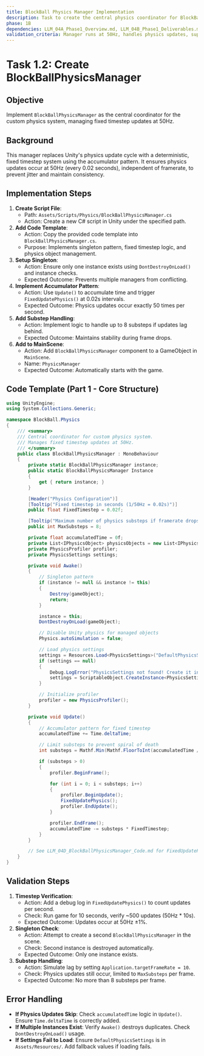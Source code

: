 ```yaml
---
title: BlockBall Physics Manager Implementation
description: Task to create the central physics coordinator for BlockBall.
phase: 1B
dependencies: LLM_04A_Phase1_Overview.md, LLM_04B_Phase1_Deliverables.md, LLM_04C_PhysicsSettings_Task.md
validation_criteria: Manager runs at 50Hz, handles physics updates, supports substeps.
---
```


# Task 1.2: Create BlockBallPhysicsManager

## Objective
Implement `BlockBallPhysicsManager` as the central coordinator for the custom physics system, managing fixed timestep updates at 50Hz.

## Background
This manager replaces Unity's physics update cycle with a deterministic, fixed timestep system using the accumulator pattern. It ensures physics updates occur at 50Hz (every 0.02 seconds), independent of framerate, to prevent jitter and maintain consistency.

## Implementation Steps
1. **Create Script File**:
   - Path: `Assets/Scripts/Physics/BlockBallPhysicsManager.cs`
   - Action: Create a new C# script in Unity under the specified path.
2. **Add Code Template**:
   - Action: Copy the provided code template into `BlockBallPhysicsManager.cs`.
   - Purpose: Implements singleton pattern, fixed timestep logic, and physics object management.
3. **Setup Singleton**:
   - Action: Ensure only one instance exists using `DontDestroyOnLoad()` and instance checks.
   - Expected Outcome: Prevents multiple managers from conflicting.
4. **Implement Accumulator Pattern**:
   - Action: Use `Update()` to accumulate time and trigger `FixedUpdatePhysics()` at 0.02s intervals.
   - Expected Outcome: Physics updates occur exactly 50 times per second.
5. **Add Substep Handling**:
   - Action: Implement logic to handle up to 8 substeps if updates lag behind.
   - Expected Outcome: Maintains stability during frame drops.
6. **Add to MainScene**:
   - Action: Add `BlockBallPhysicsManager` component to a GameObject in `MainScene`.
   - Name: `PhysicsManager`
   - Expected Outcome: Automatically starts with the game.

## Code Template (Part 1 - Core Structure)
```csharp
using UnityEngine;
using System.Collections.Generic;

namespace BlockBall.Physics
{
    /// <summary>
    /// Central coordinator for custom physics system.
    /// Manages fixed timestep updates at 50Hz.
    /// </summary>
    public class BlockBallPhysicsManager : MonoBehaviour
    {
        private static BlockBallPhysicsManager instance;
        public static BlockBallPhysicsManager Instance
        {
            get { return instance; }
        }

        [Header("Physics Configuration")]
        [Tooltip("Fixed timestep in seconds (1/50Hz = 0.02s)")]
        public float FixedTimestep = 0.02f;

        [Tooltip("Maximum number of physics substeps if framerate drops")]
        public int MaxSubsteps = 8;

        private float accumulatedTime = 0f;
        private List<IPhysicsObject> physicsObjects = new List<IPhysicsObject>();
        private PhysicsProfiler profiler;
        private PhysicsSettings settings;

        private void Awake()
        {
            // Singleton pattern
            if (instance != null && instance != this)
            {
                Destroy(gameObject);
                return;
            }

            instance = this;
            DontDestroyOnLoad(gameObject);

            // Disable Unity physics for managed objects
            Physics.autoSimulation = false;

            // Load physics settings
            settings = Resources.Load<PhysicsSettings>("DefaultPhysicsSettings");
            if (settings == null)
            {
                Debug.LogError("PhysicsSettings not found! Create it in Resources folder.");
                settings = ScriptableObject.CreateInstance<PhysicsSettings>();
            }

            // Initialize profiler
            profiler = new PhysicsProfiler();
        }

        private void Update()
        {
            // Accumulator pattern for fixed timestep
            accumulatedTime += Time.deltaTime;

            // Limit substeps to prevent spiral of death
            int substeps = Mathf.Min(Mathf.FloorToInt(accumulatedTime / FixedTimestep), MaxSubsteps);

            if (substeps > 0)
            {
                profiler.BeginFrame();

                for (int i = 0; i < substeps; i++)
                {
                    profiler.BeginUpdate();
                    FixedUpdatePhysics();
                    profiler.EndUpdate();
                }

                profiler.EndFrame();
                accumulatedTime -= substeps * FixedTimestep;
            }
        }

        // See LLM_04D_BlockBallPhysicsManager_Code.md for FixedUpdatePhysics and other methods.
    }
}
```

## Validation Steps
1. **Timestep Verification**:
   - Action: Add a debug log in `FixedUpdatePhysics()` to count updates per second.
   - Check: Run game for 10 seconds, verify ~500 updates (50Hz * 10s).
   - Expected Outcome: Updates occur at 50Hz ±1%.
2. **Singleton Check**:
   - Action: Attempt to create a second `BlockBallPhysicsManager` in the scene.
   - Check: Second instance is destroyed automatically.
   - Expected Outcome: Only one instance exists.
3. **Substep Handling**:
   - Action: Simulate lag by setting `Application.targetFrameRate = 10`.
   - Check: Physics updates still occur, limited to `MaxSubsteps` per frame.
   - Expected Outcome: No more than 8 substeps per frame.

## Error Handling
- **If Physics Updates Skip**: Check `accumulatedTime` logic in `Update()`. Ensure `Time.deltaTime` is correctly added.
- **If Multiple Instances Exist**: Verify `Awake()` destroys duplicates. Check `DontDestroyOnLoad()` usage.
- **If Settings Fail to Load**: Ensure `DefaultPhysicsSettings` is in `Assets/Resources/`. Add fallback values if loading fails.
